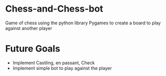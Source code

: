 # Chess-and-Chess-bot

Game of chess using the python library Pygames to create a board to play against another player

# Future Goals
 - Implement Castling, en passant, Check
 - Implement simple bot to play against the player
